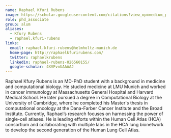 ```yaml
---
name: Raphael Kfuri Rubens
image: https://scholar.googleusercontent.com/citations?view_op=medium_photo&user=4XVFvnUAAAAJ&citpid=1
role: phd_associate
group: alum
aliases:
  - Kfury Rubens
  - raphael.kfuri-rubens
links:
  email: raphael.kfuri-rubens@helmholtz-munich.de
  home-page: http://raphaelkfurirubens.com/
  twitter: raphaelkrubens
  linkedin: raphael-rubens-026560155/
  google-scholar: 4XVFvnUAAAAJ
---
```


Raphael Kfury Rubens is an MD-PhD student with a background in medicine and computational biology. He studied medicine at LMU Munich and worked in cancer immunology at Massachusetts General Hospital and Harvard Medical School. He later pursued a degree in Computational Biology at the University of Cambridge, where he completed his Master's thesis in computational oncology at the Dana-Farber Cancer Institute and the Broad Institute. Currently, Raphael’s research focuses on harnessing the power of single-cell atlases. He is leading efforts within the Human Cell Atlas (HCA) consortium and collaborating with multiple labs in the HCA lung bionetwork to develop the second generation of the Human Lung Cell Atlas.

